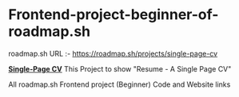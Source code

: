 # Frontend-project-beginner-of-roadmap.sh

roadmap.sh URL :- https://roadmap.sh/projects/single-page-cv

[**Single-Page CV**](https://roshan-269.github.io/Frontend-project-beginner-of-roadmap.sh/)
This Project to show "Resume - A Single Page CV"

All roadmap.sh Frontend project (Beginner) Code and Website links
